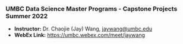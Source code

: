 ### UMBC Data Science Master Programs - Capstone Projects Summer 2022 

- **Instructor:** Dr. Chaojie (Jay) Wang, jaywang@umbc.edu
- **WebEx Link:** https://umbc.webex.com/meet/jaywang
